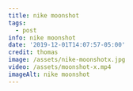 ```yaml
---
title: nike moonshot
tags:
  - post
info: nike moonshot
date: '2019-12-01T14:07:57-05:00'
credit: thomas
image: /assets/nike-moonshotx.jpg
video: /assets/moonshot-x.mp4
imageAlt: nike moonshot
---
```


